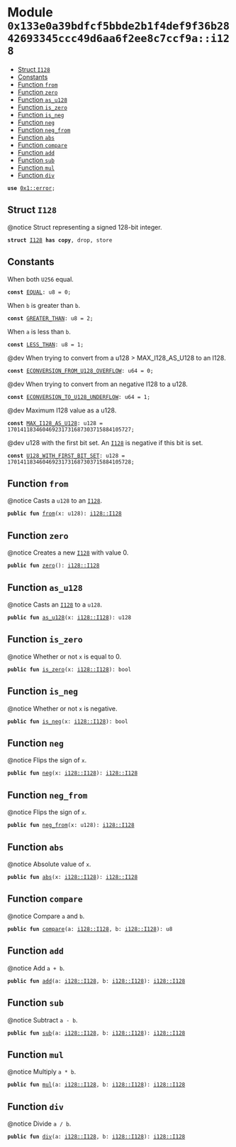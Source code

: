 
<a id="0x133e0a39bdfcf5bbde2b1f4def9f36b2842693345ccc49d6aa6f2ee8c7ccf9a_i128"></a>

# Module `0x133e0a39bdfcf5bbde2b1f4def9f36b2842693345ccc49d6aa6f2ee8c7ccf9a::i128`



-  [Struct `I128`](#0x133e0a39bdfcf5bbde2b1f4def9f36b2842693345ccc49d6aa6f2ee8c7ccf9a_i128_I128)
-  [Constants](#@Constants_0)
-  [Function `from`](#0x133e0a39bdfcf5bbde2b1f4def9f36b2842693345ccc49d6aa6f2ee8c7ccf9a_i128_from)
-  [Function `zero`](#0x133e0a39bdfcf5bbde2b1f4def9f36b2842693345ccc49d6aa6f2ee8c7ccf9a_i128_zero)
-  [Function `as_u128`](#0x133e0a39bdfcf5bbde2b1f4def9f36b2842693345ccc49d6aa6f2ee8c7ccf9a_i128_as_u128)
-  [Function `is_zero`](#0x133e0a39bdfcf5bbde2b1f4def9f36b2842693345ccc49d6aa6f2ee8c7ccf9a_i128_is_zero)
-  [Function `is_neg`](#0x133e0a39bdfcf5bbde2b1f4def9f36b2842693345ccc49d6aa6f2ee8c7ccf9a_i128_is_neg)
-  [Function `neg`](#0x133e0a39bdfcf5bbde2b1f4def9f36b2842693345ccc49d6aa6f2ee8c7ccf9a_i128_neg)
-  [Function `neg_from`](#0x133e0a39bdfcf5bbde2b1f4def9f36b2842693345ccc49d6aa6f2ee8c7ccf9a_i128_neg_from)
-  [Function `abs`](#0x133e0a39bdfcf5bbde2b1f4def9f36b2842693345ccc49d6aa6f2ee8c7ccf9a_i128_abs)
-  [Function `compare`](#0x133e0a39bdfcf5bbde2b1f4def9f36b2842693345ccc49d6aa6f2ee8c7ccf9a_i128_compare)
-  [Function `add`](#0x133e0a39bdfcf5bbde2b1f4def9f36b2842693345ccc49d6aa6f2ee8c7ccf9a_i128_add)
-  [Function `sub`](#0x133e0a39bdfcf5bbde2b1f4def9f36b2842693345ccc49d6aa6f2ee8c7ccf9a_i128_sub)
-  [Function `mul`](#0x133e0a39bdfcf5bbde2b1f4def9f36b2842693345ccc49d6aa6f2ee8c7ccf9a_i128_mul)
-  [Function `div`](#0x133e0a39bdfcf5bbde2b1f4def9f36b2842693345ccc49d6aa6f2ee8c7ccf9a_i128_div)


<pre><code><b>use</b> <a href="">0x1::error</a>;
</code></pre>



<a id="0x133e0a39bdfcf5bbde2b1f4def9f36b2842693345ccc49d6aa6f2ee8c7ccf9a_i128_I128"></a>

## Struct `I128`

@notice Struct representing a signed 128-bit integer.


<pre><code><b>struct</b> <a href="i128.md#0x133e0a39bdfcf5bbde2b1f4def9f36b2842693345ccc49d6aa6f2ee8c7ccf9a_i128_I128">I128</a> <b>has</b> <b>copy</b>, drop, store
</code></pre>



<a id="@Constants_0"></a>

## Constants


<a id="0x133e0a39bdfcf5bbde2b1f4def9f36b2842693345ccc49d6aa6f2ee8c7ccf9a_i128_EQUAL"></a>

When both <code>U256</code> equal.


<pre><code><b>const</b> <a href="i128.md#0x133e0a39bdfcf5bbde2b1f4def9f36b2842693345ccc49d6aa6f2ee8c7ccf9a_i128_EQUAL">EQUAL</a>: u8 = 0;
</code></pre>



<a id="0x133e0a39bdfcf5bbde2b1f4def9f36b2842693345ccc49d6aa6f2ee8c7ccf9a_i128_GREATER_THAN"></a>

When <code>b</code> is greater than <code>b</code>.


<pre><code><b>const</b> <a href="i128.md#0x133e0a39bdfcf5bbde2b1f4def9f36b2842693345ccc49d6aa6f2ee8c7ccf9a_i128_GREATER_THAN">GREATER_THAN</a>: u8 = 2;
</code></pre>



<a id="0x133e0a39bdfcf5bbde2b1f4def9f36b2842693345ccc49d6aa6f2ee8c7ccf9a_i128_LESS_THAN"></a>

When <code>a</code> is less than <code>b</code>.


<pre><code><b>const</b> <a href="i128.md#0x133e0a39bdfcf5bbde2b1f4def9f36b2842693345ccc49d6aa6f2ee8c7ccf9a_i128_LESS_THAN">LESS_THAN</a>: u8 = 1;
</code></pre>



<a id="0x133e0a39bdfcf5bbde2b1f4def9f36b2842693345ccc49d6aa6f2ee8c7ccf9a_i128_ECONVERSION_FROM_U128_OVERFLOW"></a>

@dev When trying to convert from a u128 > MAX_I128_AS_U128 to an I128.


<pre><code><b>const</b> <a href="i128.md#0x133e0a39bdfcf5bbde2b1f4def9f36b2842693345ccc49d6aa6f2ee8c7ccf9a_i128_ECONVERSION_FROM_U128_OVERFLOW">ECONVERSION_FROM_U128_OVERFLOW</a>: u64 = 0;
</code></pre>



<a id="0x133e0a39bdfcf5bbde2b1f4def9f36b2842693345ccc49d6aa6f2ee8c7ccf9a_i128_ECONVERSION_TO_U128_UNDERFLOW"></a>

@dev When trying to convert from an negative I128 to a u128.


<pre><code><b>const</b> <a href="i128.md#0x133e0a39bdfcf5bbde2b1f4def9f36b2842693345ccc49d6aa6f2ee8c7ccf9a_i128_ECONVERSION_TO_U128_UNDERFLOW">ECONVERSION_TO_U128_UNDERFLOW</a>: u64 = 1;
</code></pre>



<a id="0x133e0a39bdfcf5bbde2b1f4def9f36b2842693345ccc49d6aa6f2ee8c7ccf9a_i128_MAX_I128_AS_U128"></a>

@dev Maximum I128 value as a u128.


<pre><code><b>const</b> <a href="i128.md#0x133e0a39bdfcf5bbde2b1f4def9f36b2842693345ccc49d6aa6f2ee8c7ccf9a_i128_MAX_I128_AS_U128">MAX_I128_AS_U128</a>: u128 = 170141183460469231731687303715884105727;
</code></pre>



<a id="0x133e0a39bdfcf5bbde2b1f4def9f36b2842693345ccc49d6aa6f2ee8c7ccf9a_i128_U128_WITH_FIRST_BIT_SET"></a>

@dev u128 with the first bit set. An <code><a href="i128.md#0x133e0a39bdfcf5bbde2b1f4def9f36b2842693345ccc49d6aa6f2ee8c7ccf9a_i128_I128">I128</a></code> is negative if this bit is set.


<pre><code><b>const</b> <a href="i128.md#0x133e0a39bdfcf5bbde2b1f4def9f36b2842693345ccc49d6aa6f2ee8c7ccf9a_i128_U128_WITH_FIRST_BIT_SET">U128_WITH_FIRST_BIT_SET</a>: u128 = 170141183460469231731687303715884105728;
</code></pre>



<a id="0x133e0a39bdfcf5bbde2b1f4def9f36b2842693345ccc49d6aa6f2ee8c7ccf9a_i128_from"></a>

## Function `from`

@notice Casts a <code>u128</code> to an <code><a href="i128.md#0x133e0a39bdfcf5bbde2b1f4def9f36b2842693345ccc49d6aa6f2ee8c7ccf9a_i128_I128">I128</a></code>.


<pre><code><b>public</b> <b>fun</b> <a href="i128.md#0x133e0a39bdfcf5bbde2b1f4def9f36b2842693345ccc49d6aa6f2ee8c7ccf9a_i128_from">from</a>(x: u128): <a href="i128.md#0x133e0a39bdfcf5bbde2b1f4def9f36b2842693345ccc49d6aa6f2ee8c7ccf9a_i128_I128">i128::I128</a>
</code></pre>



<a id="0x133e0a39bdfcf5bbde2b1f4def9f36b2842693345ccc49d6aa6f2ee8c7ccf9a_i128_zero"></a>

## Function `zero`

@notice Creates a new <code><a href="i128.md#0x133e0a39bdfcf5bbde2b1f4def9f36b2842693345ccc49d6aa6f2ee8c7ccf9a_i128_I128">I128</a></code> with value 0.


<pre><code><b>public</b> <b>fun</b> <a href="i128.md#0x133e0a39bdfcf5bbde2b1f4def9f36b2842693345ccc49d6aa6f2ee8c7ccf9a_i128_zero">zero</a>(): <a href="i128.md#0x133e0a39bdfcf5bbde2b1f4def9f36b2842693345ccc49d6aa6f2ee8c7ccf9a_i128_I128">i128::I128</a>
</code></pre>



<a id="0x133e0a39bdfcf5bbde2b1f4def9f36b2842693345ccc49d6aa6f2ee8c7ccf9a_i128_as_u128"></a>

## Function `as_u128`

@notice Casts an <code><a href="i128.md#0x133e0a39bdfcf5bbde2b1f4def9f36b2842693345ccc49d6aa6f2ee8c7ccf9a_i128_I128">I128</a></code> to a <code>u128</code>.


<pre><code><b>public</b> <b>fun</b> <a href="i128.md#0x133e0a39bdfcf5bbde2b1f4def9f36b2842693345ccc49d6aa6f2ee8c7ccf9a_i128_as_u128">as_u128</a>(x: <a href="i128.md#0x133e0a39bdfcf5bbde2b1f4def9f36b2842693345ccc49d6aa6f2ee8c7ccf9a_i128_I128">i128::I128</a>): u128
</code></pre>



<a id="0x133e0a39bdfcf5bbde2b1f4def9f36b2842693345ccc49d6aa6f2ee8c7ccf9a_i128_is_zero"></a>

## Function `is_zero`

@notice Whether or not <code>x</code> is equal to 0.


<pre><code><b>public</b> <b>fun</b> <a href="i128.md#0x133e0a39bdfcf5bbde2b1f4def9f36b2842693345ccc49d6aa6f2ee8c7ccf9a_i128_is_zero">is_zero</a>(x: <a href="i128.md#0x133e0a39bdfcf5bbde2b1f4def9f36b2842693345ccc49d6aa6f2ee8c7ccf9a_i128_I128">i128::I128</a>): bool
</code></pre>



<a id="0x133e0a39bdfcf5bbde2b1f4def9f36b2842693345ccc49d6aa6f2ee8c7ccf9a_i128_is_neg"></a>

## Function `is_neg`

@notice Whether or not <code>x</code> is negative.


<pre><code><b>public</b> <b>fun</b> <a href="i128.md#0x133e0a39bdfcf5bbde2b1f4def9f36b2842693345ccc49d6aa6f2ee8c7ccf9a_i128_is_neg">is_neg</a>(x: <a href="i128.md#0x133e0a39bdfcf5bbde2b1f4def9f36b2842693345ccc49d6aa6f2ee8c7ccf9a_i128_I128">i128::I128</a>): bool
</code></pre>



<a id="0x133e0a39bdfcf5bbde2b1f4def9f36b2842693345ccc49d6aa6f2ee8c7ccf9a_i128_neg"></a>

## Function `neg`

@notice Flips the sign of <code>x</code>.


<pre><code><b>public</b> <b>fun</b> <a href="i128.md#0x133e0a39bdfcf5bbde2b1f4def9f36b2842693345ccc49d6aa6f2ee8c7ccf9a_i128_neg">neg</a>(x: <a href="i128.md#0x133e0a39bdfcf5bbde2b1f4def9f36b2842693345ccc49d6aa6f2ee8c7ccf9a_i128_I128">i128::I128</a>): <a href="i128.md#0x133e0a39bdfcf5bbde2b1f4def9f36b2842693345ccc49d6aa6f2ee8c7ccf9a_i128_I128">i128::I128</a>
</code></pre>



<a id="0x133e0a39bdfcf5bbde2b1f4def9f36b2842693345ccc49d6aa6f2ee8c7ccf9a_i128_neg_from"></a>

## Function `neg_from`

@notice Flips the sign of <code>x</code>.


<pre><code><b>public</b> <b>fun</b> <a href="i128.md#0x133e0a39bdfcf5bbde2b1f4def9f36b2842693345ccc49d6aa6f2ee8c7ccf9a_i128_neg_from">neg_from</a>(x: u128): <a href="i128.md#0x133e0a39bdfcf5bbde2b1f4def9f36b2842693345ccc49d6aa6f2ee8c7ccf9a_i128_I128">i128::I128</a>
</code></pre>



<a id="0x133e0a39bdfcf5bbde2b1f4def9f36b2842693345ccc49d6aa6f2ee8c7ccf9a_i128_abs"></a>

## Function `abs`

@notice Absolute value of <code>x</code>.


<pre><code><b>public</b> <b>fun</b> <a href="i128.md#0x133e0a39bdfcf5bbde2b1f4def9f36b2842693345ccc49d6aa6f2ee8c7ccf9a_i128_abs">abs</a>(x: <a href="i128.md#0x133e0a39bdfcf5bbde2b1f4def9f36b2842693345ccc49d6aa6f2ee8c7ccf9a_i128_I128">i128::I128</a>): <a href="i128.md#0x133e0a39bdfcf5bbde2b1f4def9f36b2842693345ccc49d6aa6f2ee8c7ccf9a_i128_I128">i128::I128</a>
</code></pre>



<a id="0x133e0a39bdfcf5bbde2b1f4def9f36b2842693345ccc49d6aa6f2ee8c7ccf9a_i128_compare"></a>

## Function `compare`

@notice Compare <code>a</code> and <code>b</code>.


<pre><code><b>public</b> <b>fun</b> <a href="i128.md#0x133e0a39bdfcf5bbde2b1f4def9f36b2842693345ccc49d6aa6f2ee8c7ccf9a_i128_compare">compare</a>(a: <a href="i128.md#0x133e0a39bdfcf5bbde2b1f4def9f36b2842693345ccc49d6aa6f2ee8c7ccf9a_i128_I128">i128::I128</a>, b: <a href="i128.md#0x133e0a39bdfcf5bbde2b1f4def9f36b2842693345ccc49d6aa6f2ee8c7ccf9a_i128_I128">i128::I128</a>): u8
</code></pre>



<a id="0x133e0a39bdfcf5bbde2b1f4def9f36b2842693345ccc49d6aa6f2ee8c7ccf9a_i128_add"></a>

## Function `add`

@notice Add <code>a + b</code>.


<pre><code><b>public</b> <b>fun</b> <a href="i128.md#0x133e0a39bdfcf5bbde2b1f4def9f36b2842693345ccc49d6aa6f2ee8c7ccf9a_i128_add">add</a>(a: <a href="i128.md#0x133e0a39bdfcf5bbde2b1f4def9f36b2842693345ccc49d6aa6f2ee8c7ccf9a_i128_I128">i128::I128</a>, b: <a href="i128.md#0x133e0a39bdfcf5bbde2b1f4def9f36b2842693345ccc49d6aa6f2ee8c7ccf9a_i128_I128">i128::I128</a>): <a href="i128.md#0x133e0a39bdfcf5bbde2b1f4def9f36b2842693345ccc49d6aa6f2ee8c7ccf9a_i128_I128">i128::I128</a>
</code></pre>



<a id="0x133e0a39bdfcf5bbde2b1f4def9f36b2842693345ccc49d6aa6f2ee8c7ccf9a_i128_sub"></a>

## Function `sub`

@notice Subtract <code>a - b</code>.


<pre><code><b>public</b> <b>fun</b> <a href="i128.md#0x133e0a39bdfcf5bbde2b1f4def9f36b2842693345ccc49d6aa6f2ee8c7ccf9a_i128_sub">sub</a>(a: <a href="i128.md#0x133e0a39bdfcf5bbde2b1f4def9f36b2842693345ccc49d6aa6f2ee8c7ccf9a_i128_I128">i128::I128</a>, b: <a href="i128.md#0x133e0a39bdfcf5bbde2b1f4def9f36b2842693345ccc49d6aa6f2ee8c7ccf9a_i128_I128">i128::I128</a>): <a href="i128.md#0x133e0a39bdfcf5bbde2b1f4def9f36b2842693345ccc49d6aa6f2ee8c7ccf9a_i128_I128">i128::I128</a>
</code></pre>



<a id="0x133e0a39bdfcf5bbde2b1f4def9f36b2842693345ccc49d6aa6f2ee8c7ccf9a_i128_mul"></a>

## Function `mul`

@notice Multiply <code>a * b</code>.


<pre><code><b>public</b> <b>fun</b> <a href="i128.md#0x133e0a39bdfcf5bbde2b1f4def9f36b2842693345ccc49d6aa6f2ee8c7ccf9a_i128_mul">mul</a>(a: <a href="i128.md#0x133e0a39bdfcf5bbde2b1f4def9f36b2842693345ccc49d6aa6f2ee8c7ccf9a_i128_I128">i128::I128</a>, b: <a href="i128.md#0x133e0a39bdfcf5bbde2b1f4def9f36b2842693345ccc49d6aa6f2ee8c7ccf9a_i128_I128">i128::I128</a>): <a href="i128.md#0x133e0a39bdfcf5bbde2b1f4def9f36b2842693345ccc49d6aa6f2ee8c7ccf9a_i128_I128">i128::I128</a>
</code></pre>



<a id="0x133e0a39bdfcf5bbde2b1f4def9f36b2842693345ccc49d6aa6f2ee8c7ccf9a_i128_div"></a>

## Function `div`

@notice Divide <code>a / b</code>.


<pre><code><b>public</b> <b>fun</b> <a href="i128.md#0x133e0a39bdfcf5bbde2b1f4def9f36b2842693345ccc49d6aa6f2ee8c7ccf9a_i128_div">div</a>(a: <a href="i128.md#0x133e0a39bdfcf5bbde2b1f4def9f36b2842693345ccc49d6aa6f2ee8c7ccf9a_i128_I128">i128::I128</a>, b: <a href="i128.md#0x133e0a39bdfcf5bbde2b1f4def9f36b2842693345ccc49d6aa6f2ee8c7ccf9a_i128_I128">i128::I128</a>): <a href="i128.md#0x133e0a39bdfcf5bbde2b1f4def9f36b2842693345ccc49d6aa6f2ee8c7ccf9a_i128_I128">i128::I128</a>
</code></pre>
